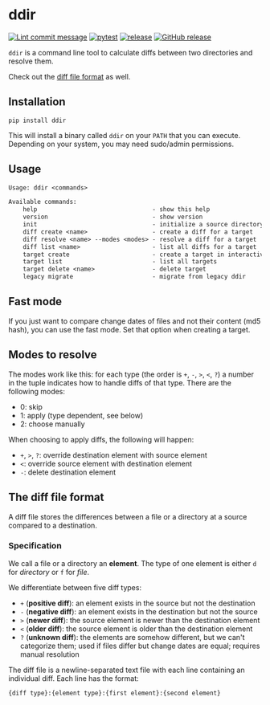 # ddir

[![Lint commit message](https://github.com/yannickkirschen/ddir/actions/workflows/commit-lint.yml/badge.svg)](https://github.com/yannickkirschen/ddir/actions/workflows/commit-lint.yml)
[![pytest](https://github.com/yannickkirschen/ddir/actions/workflows/push.yml/badge.svg)](https://github.com/yannickkirschen/ddir/actions/workflows/push.yml)
[![release](https://github.com/yannickkirschen/ddir/actions/workflows/release.yml/badge.svg)](https://github.com/yannickkirschen/ddir/actions/workflows/release.yml)
[![GitHub release](https://img.shields.io/github/release/yannickkirschen/ddir.svg)](https://github.com/yannickkirschen/ddir/releases/)

`ddir` is a command line tool to calculate diffs between two directories and
resolve them.

Check out the [diff file format](#the-diff-file-format) as well.

## Installation

`pip install ddir`

This will install a binary called `ddir` on your `PATH` that you can execute.
Depending on your system, you may need sudo/admin permissions.

## Usage

```txt
Usage: ddir <commands>

Available commands:
    help                                - show this help
    version                             - show version
    init                                - initialize a source directory
    diff create <name>                  - create a diff for a target
    diff resolve <name> --modes <modes> - resolve a diff for a target
    diff list <name>                    - list all diffs for a target
    target create                       - create a target in interactive mode
    target list                         - list all targets
    target delete <name>                - delete target
    legacy migrate                      - migrate from legacy ddir
```

## Fast mode

If you just want to compare change dates of files and not their content
(md5 hash), you can use the fast mode. Set that option when creating a target.

## Modes to resolve

The modes work like this: for each type (the order is `+`, `-`, `>`, `<`, `?`)
a number in the tuple indicates how to handle diffs of that type. There are
the following modes:

- 0: skip
- 1: apply (type dependent, see below)
- 2: choose manually

When choosing to apply diffs, the following will happen:

- `+`, `>`, `?`: override destination element with source element
- `<`: override source element with destination element
- `-`: delete destination element

## The diff file format

A diff file stores the differences between a file or a directory at a source
compared to a destination.

### Specification

We call a file or a directory an **element**. The type of one element is either
`d` for *directory* or `f` for *file*.

We differentiate between five diff types:

- `+` (**positive diff**): an element exists in the source but not the
  destination
- `-` (**negative diff**): an element exists in the destination but not
  the source
- `>` (**newer diff**): the source element is newer than the destination element
- `<` (**older diff**): the source element is older than the destination element
- `?` (**unknown diff**): the elements are somehow different, but we can't
  categorize them; used if files differ but change dates are equal; requires
  manual resolution

The diff file is a newline-separated text file with each line containing an
individual diff. Each line has the format:

`{diff type}:{element type}:{first element}:{second element}`
